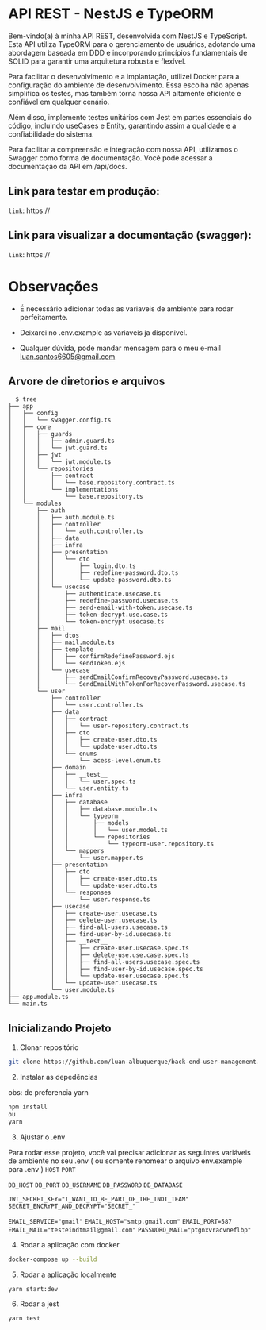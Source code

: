 # API REST - NestJS e TypeORM

Bem-vindo(a) à minha API REST, desenvolvida com NestJS e TypeScript. Esta API utiliza TypeORM para o gerenciamento de usuários, adotando uma abordagem baseada em DDD e incorporando princípios fundamentais de SOLID para garantir uma arquitetura robusta e flexível.

Para facilitar o desenvolvimento e a implantação, utilizei Docker para a configuração do ambiente de desenvolvimento. Essa escolha não apenas simplifica os testes, mas também torna nossa API altamente eficiente e confiável em qualquer cenário.

Além disso, implemente testes unitários com Jest em partes essenciais do código, incluindo useCases e Entity, garantindo assim a qualidade e a confiabilidade do sistema.

Para facilitar a compreensão e integração com nossa API, utilizamos o Swagger como forma de documentação. Você pode acessar a documentação da API em /api/docs.

## Link para testar em produção:

`link`: https://

## Link para visualizar a documentação (swagger):

`link`: https://


# Observações

- É necessário adicionar todas as variaveis de ambiente para rodar perfeitamente.

- Deixarei no .env.example as variaveis ja disponivel.

- Qualquer dúvida, pode mandar mensagem para o meu e-mail luan.santos6605@gmail.com


## Arvore de diretorios e arquivos

```shell
  $ tree
├── app
│   ├── config
│   │   └── swagger.config.ts
│   ├── core
│   │   ├── guards
│   │   │   ├── admin.guard.ts
│   │   │   └── jwt.guard.ts
│   │   ├── jwt
│   │   │   └── jwt.module.ts
│   │   └── repositories
│   │       ├── contract
│   │       │   └── base.repository.contract.ts
│   │       └── implementations
│   │           └── base.repository.ts
│   └── modules
│       ├── auth
│       │   ├── auth.module.ts
│       │   ├── controller
│       │   │   └── auth.controller.ts
│       │   ├── data
│       │   ├── infra
│       │   ├── presentation
│       │   │   └── dto
│       │   │       ├── login.dto.ts
│       │   │       ├── redefine-password.dto.ts
│       │   │       └── update-password.dto.ts
│       │   └── usecase
│       │       ├── authenticate.usecase.ts
│       │       ├── redefine-password.usecase.ts
│       │       ├── send-email-with-token.usecase.ts
│       │       ├── token-decrypt.use.case.ts
│       │       └── token-encrypt.usecase.ts
│       ├── mail
│       │   ├── dtos
│       │   ├── mail.module.ts
│       │   ├── template
│       │   │   ├── confirmRedefinePassword.ejs
│       │   │   └── sendToken.ejs
│       │   └── usecase
│       │       ├── sendEmailConfirmRecoveyPassword.usecase.ts
│       │       └── SendEmailWithTokenForRecoverPassword.usecase.ts
│       └── user
│           ├── controller
│           │   └── user.controller.ts
│           ├── data
│           │   ├── contract
│           │   │   └── user-repository.contract.ts
│           │   ├── dto
│           │   │   ├── create-user.dto.ts
│           │   │   └── update-user.dto.ts
│           │   └── enums
│           │       └── acess-level.enum.ts
│           ├── domain
│           │   ├── __test__
│           │   │   └── user.spec.ts
│           │   └── user.entity.ts
│           ├── infra
│           │   ├── database
│           │   │   ├── database.module.ts
│           │   │   └── typeorm
│           │   │       ├── models
│           │   │       │   └── user.model.ts
│           │   │       └── repositories
│           │   │           └── typeorm-user.repository.ts
│           │   └── mappers
│           │       └── user.mapper.ts
│           ├── presentation
│           │   ├── dto
│           │   │   ├── create-user.dto.ts
│           │   │   └── update-user.dto.ts
│           │   └── responses
│           │       └── user.response.ts
│           ├── usecase
│           │   ├── create-user.usecase.ts
│           │   ├── delete-user.usecase.ts
│           │   ├── find-all-users.usecase.ts
│           │   ├── find-user-by-id.usecase.ts
│           │   ├── __test__
│           │   │   ├── create-user.usecase.spec.ts
│           │   │   ├── delete-use.use.case.spec.ts
│           │   │   ├── find-all-users.usecase.spec.ts
│           │   │   ├── find-user-by-id.usecase.spec.ts
│           │   │   └── update-user.usecase.spec.ts
│           │   └── update-user.usecase.ts
│           └── user.module.ts
├── app.module.ts
└── main.ts
```


## Inicializando Projeto

1. Clonar repositório

```bash
git clone https://github.com/luan-albuquerque/back-end-user-management.git
```

2. Instalar as depedências

obs: de preferencia yarn

```bash
npm install
ou
yarn
```

3. Ajustar o .env

Para rodar esse projeto, você vai precisar adicionar as seguintes variáveis de ambiente no seu .env ( ou somente renomear o arquivo env.example para .env )
`HOST`
`PORT`

`DB_HOST`
`DB_PORT`
`DB_USERNAME`
`DB_PASSWORD`
`DB_DATABASE`

`JWT_SECRET_KEY="I_WANT_TO_BE_PART_OF_THE_INDT_TEAM"`
`SECRET_ENCRYPT_AND_DECRYPT="SECRET_"`

`EMAIL_SERVICE="gmail"`
`EMAIL_HOST="smtp.gmail.com"`
`EMAIL_PORT=587`
`EMAIL_MAIL="testeindtmail@gmail.com"`
`PASSWORD_MAIL="ptgnxvracvneflbp"`


4. Rodar a aplicação com docker

```bash
docker-compose up --build
```

5. Rodar a aplicação localmente

```bash
yarn start:dev

```

6. Rodar a jest

```bash
yarn test

```
